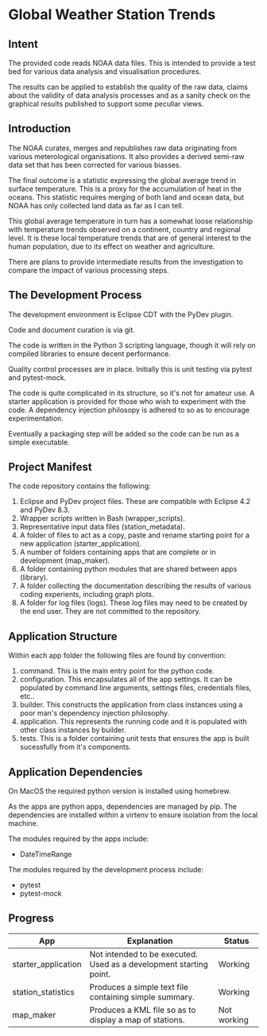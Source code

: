 # Global Weather Station Trends

## Intent

The provided code reads NOAA data files. This is intended to provide a test bed for various data analysis and visualisation procedures. 

The results can be applied to establish the
quality of the raw data, 
claims about the validity of data analysis processes 
and as a sanity check on the graphical results
published to support some peculiar views.

## Introduction

The NOAA curates, merges and republishes 
raw data originating from various meterological organisations.
It also provides a derived semi-raw data set that has been 
corrected for various biasses. 

The final outcome is a statistic expressing the global average trend
in surface temperature. This is a proxy for 
the accumulation of heat in the oceans. 
This statistic requires merging of both land and ocean data, 
but NOAA has only collected land data as far as I can tell.

This global average temperature in turn has a somewhat loose relationship
with temperature trends observed on a continent, country and regional level.
It is these local temperature trends that are of general interest 
to the human population, due to its effect on weather and agriculture.

There are plans to provide intermediate results from the investigation to compare the impact of various processing steps.

## The Development Process

The development environment is Eclipse CDT with the PyDev plugin.

Code and document curation is via git.

The code is written in the Python 3 scripting language,
though it will rely on compiled libraries to ensure decent performance.

Quality control processes are in place. Initially this is unit testing via pytest and pytest-mock. 

The code is quite complicated in its structure, so it's not for amateur use.
A starter application is provided for those who wish to experiment with the code. A dependency injection philosopy is adhered to so as to encourage experimentation.

Eventually a packaging step will be added so the code can be run as a simple executable.

## Project Manifest

The code repository contains the following:
1. Eclipse and PyDev project files. These are compatible with Eclipse 4.2 and PyDev 8.3.
1. Wrapper scripts written in Bash (wrapper_scripts).
1. Representative input data files (station_metadata).
1. A folder of files to act as a copy, paste and rename starting point for a new application (starter_application).
1. A number of folders containing apps that are complete or in development (map_maker).
1. A folder containing python modules that are shared between apps (library).
1. A folder collecting the documentation describing the results of various coding experients, including graph plots.
1. A folder for log files (logs). These log files may need to be created by the end user. They are not committed to the repository.
 
## Application Structure

Within each app folder the following files are found by convention:
1. command. This is the main entry point for the python code.
1. configuration. This encapsulates all of the app settings. It can be populated by command line arguments, settings files, credentials files, etc..
1. builder. This constructs the application from class instances using a poor man's dependency injection philosophy.
1. application. This represents the running code and it is populated with other class instances by builder.
1. tests. This is a folder containing unit tests that ensures the app is built sucessfully from it's components.

## Application Dependencies

On MacOS the required python version is installed using homebrew.

As the apps are python apps, dependencies are managed by pip. The dependencies are installed within a virtenv to ensure isolation from 
the local machine.

The modules required by the apps include:
- DateTimeRange

The modules required by the development process include:
- pytest
- pytest-mock


## Progress

| App | Explanation | Status |
| ------ | ------ | ------ |
| starter_application | Not intended to be executed. Used as a development starting point. | Working |
| station_statistics | Produces a simple text file containing simple summary. | Working |
| map_maker | Produces a KML file so as to display a map of stations. | Not working |

